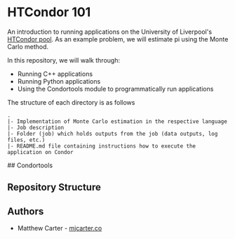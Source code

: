 # HTCondor 101

An introduction to running applications on the University of Liverpool's [HTCondor pool](http://condor.liv.ac.uk/). As an example problem, we will estimate pi using the Monte Carlo method.

In this repository, we will walk through:

* Running C++ applications
* Running Python applications
* Using the Condortools module to programmatically run applications

The structure of each directory is as follows

```
.
|- Implementation of Monte Carlo estimation in the respective language
|- Job description
|- Folder (job) which holds outputs from the job (data outputs, log files, etc.)
|- README.md file containing instructions how to execute the application on Condor
```

## Condortools

## Repository Structure

## Authors
* Matthew Carter - [mjcarter.co](http://mjcarter.co/)